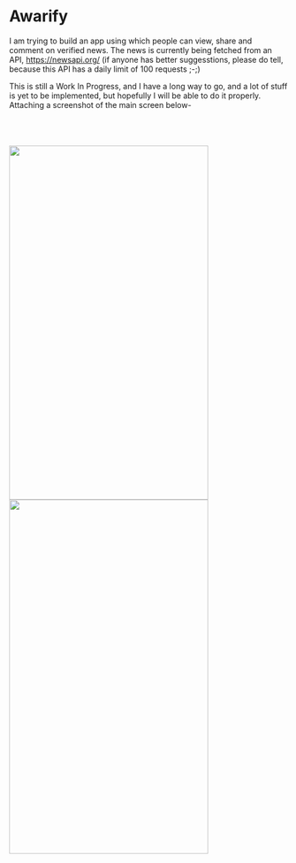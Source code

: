 # Awarify

  I am trying to build an app using which people can view, share and comment on verified news. The news is currently being fetched from an API, https://newsapi.org/ (if anyone has better suggesstions, please do tell, because this API has a daily limit of 100 requests ;-;)


  This is still a Work In Progress, and I have a long way to go, and a lot of stuff is yet to be implemented, but hopefully I will be able to do it properly. Attaching a screenshot of the main screen below-
  

  

  <p align="justify">
  <br>
  <br>
  <br>
    <img src="https://github.com/somaigaurav333/Awarify/assets/16974859/dcf5171a-7858-4817-be92-a187244ba5ce" height="640" width="360">
    <img src="https://github.com/somaigaurav333/Awarify/assets/16974859/9c9540fd-0f65-4067-bbad-d71c2e6e4a3a" height="640" width="360">
  </p>
